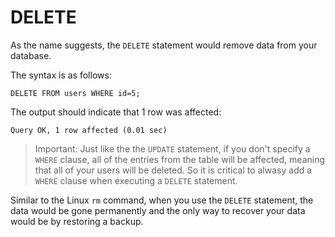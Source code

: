 # DELETE

As the name suggests, the `DELETE` statement would remove data from your database.

The syntax is as follows:

```
DELETE FROM users WHERE id=5;
```

The output should indicate that 1 row was affected:

```
Query OK, 1 row affected (0.01 sec)
```

> Important: Just like the the `UPDATE` statement, if you don't specify a `WHERE` clause, all of the entries from the table will be affected, meaning that all of your users will be deleted. So it is critical to alwasy add a `WHERE` clause when executing a `DELETE` statement.

Similar to the Linux `rm` command, when you use the `DELETE` statement, the data would be gone permanently and the only way to recover your data would be by restoring a backup.
